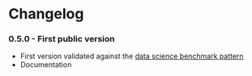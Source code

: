 # Changelog

### 0.5.0 - First public version

 * First version validated against the [data science benchmark pattern](https://smarie.github.io/pytest-patterns/)
 * Documentation
